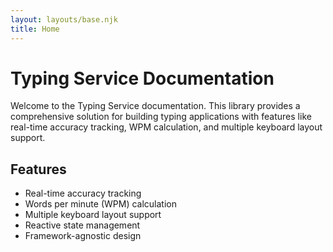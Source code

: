 ```yaml
---
layout: layouts/base.njk
title: Home
---
```


# Typing Service Documentation

Welcome to the Typing Service documentation. This library provides a comprehensive solution for building typing applications with features like real-time accuracy tracking, WPM calculation, and multiple keyboard layout support.

## Features

- Real-time accuracy tracking
- Words per minute (WPM) calculation  
- Multiple keyboard layout support
- Reactive state management
- Framework-agnostic design